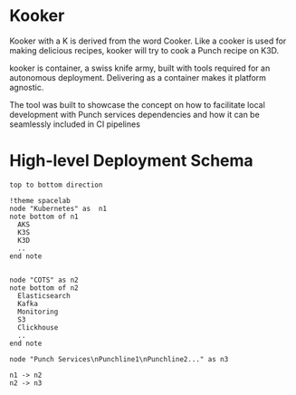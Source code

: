 # Kooker

Kooker with a K is derived from the word Cooker. Like a cooker is used for making delicious recipes, kooker will try to cook a Punch recipe on K3D. 

kooker is container, a swiss knife army, built with tools required for an autonomous deployment. Delivering as a container makes it platform agnostic.

The tool was built to showcase the concept on how to facilitate local development with Punch services dependencies and how it can be seamlessly included in CI pipelines


# High-level Deployment Schema 

```plantuml
top to bottom direction

!theme spacelab
node "Kubernetes" as  n1
note bottom of n1
  AKS
  K3S
  K3D
  ..
end note


node "COTS" as n2
note bottom of n2
  Elasticsearch
  Kafka
  Monitoring
  S3
  Clickhouse
  ..
end note

node "Punch Services\nPunchline1\nPunchline2..." as n3

n1 -> n2
n2 -> n3
```
